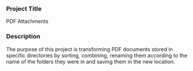 ### Project Title
PDF Attachments

### Description
The purpose of this project is transforming PDF documents stored in specific directories by sorting, combining, renaming them according to the name of the folders they were in and saving them in the new location.